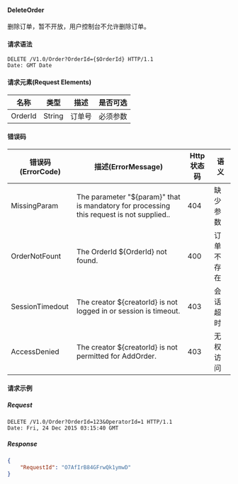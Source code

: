 #### DeleteOrder

删除订单，暂不开放，用户控制台不允许删除订单。

#### 请求语法

```
DELETE /V1.0/Order?OrderId={$OrderId} HTTP/1.1
Date: GMT Date
```

#### 请求元素(Request Elements)

|名称|类型|	描述|是否可选|
| ------------- |:-------------:|:-------------:|:-------------:|
| OrderId|String| 订单号|必须参数|


#### 错误码
|**错误码(ErrorCode)**|**描述(ErrorMessage)**|**Http状态码**|**语义**|
| ------------- |-------------| -------------| ------------- |
|MissingParam|The parameter "${param}" that is mandatory for processing this request is not supplied.. |404 |缺少参数|
|OrderNotFount|The OrderId ${OrderId} not found. |400 |订单不存在|
|SessionTimedout|The creator ${creatorId} is not logged in or session is timeout. |403 |会话超时|
|AccessDenied|The creator ${creatorId} is not permitted for AddOrder. |403 |无权访问|

#### 请求示例

##### Request
```
DELETE /V1.0/Order?OrderId=123&OperatorId=1 HTTP/1.1
Date: Fri, 24 Dec 2015 03:15:40 GMT
```

##### Response

```json
{
    "RequestId": "O7AfIrB84GFrwQk1ymwD"
}
```

